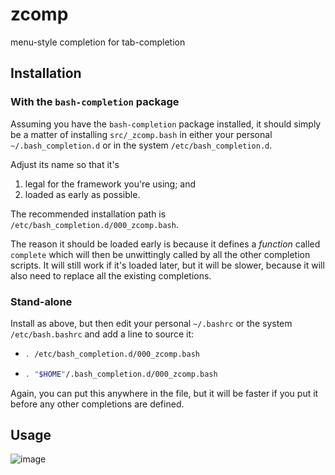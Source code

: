 # zcomp
menu-style completion for tab-completion

## Installation
### With the `bash-completion` package
Assuming you have the `bash-completion` package installed, it should simply be a
matter of installing `src/_zcomp.bash` in either your personal `~/.bash_completion.d`
or in the system `/etc/bash_completion.d`.

Adjust its name so that it's
1. legal for the framework you're using; and
2. loaded as early as possible.

The recommended installation path is `/etc/bash_completion.d/000_zcomp.bash`.

The reason it should be loaded early is because it defines a _function_ called `complete`
which will then be unwittingly called by all the other completion scripts. It will
still work if it's loaded later, but it will be slower, because it will also need to
replace all the existing completions.

### Stand-alone
Install as above, but then edit your personal `~/.bashrc` or the system `/etc/bash.bashrc`
and add a line to source it:
* ```bash
  . /etc/bash_completion.d/000_zcomp.bash
  ```
* ```bash
  . "$HOME"/.bash_completion.d/000_zcomp.bash
  ```
Again, you can put this anywhere in the file, but it will be faster if you put it before
any other completions are defined.

## Usage

![image](https://user-images.githubusercontent.com/197253/182519165-bb56466e-5432-4925-86a3-2fc26bd173f8.png)
